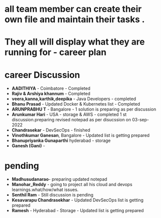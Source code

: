 # all team member can create their own file and maintain their tasks .

# They all will display what they are running for - career plan


# career Discussion



- **AADITHIYA** - Coimbatore - Completed
- **Rajiv & Arshiya khannum** - Completed
- **veera,kanna,karthik,deepika** - Java Developers - completed
- **Bhanu Prasad** - Updated Docker & Kubernetes list - Completed
- **ARUNPRABHU T** - Bangalore - 1 solution is preparing as per discussion
- **Arunkumar Hari** - USA - storage & AWS - completed 1 st discussion.preparing revised notepad as per disucssion on 03-sep-2022
- **Chandrasekar** - DevSecOps - finished
- **Vinothkumar Ganesan**, Bangalore  - Updated list is getting prepared
- **Bhanupriyanka Gunaparthi** hyderabad - storage
- **Ganesh (Gani)** - 


# pending
- **Madhusudanarao**- preparing updated notepad
- **Manohar_Reddy** - going to project all his cloud and devops learnings.what/how/what issues.
- **Senthil Ram** - Still discussion is pending
- **Kesavarapu Chandrasekhar** - Updated DevSecOps list is getting prepared
- **Ramesh** - Hyderabad - Storage - Updated list is getting prepared
